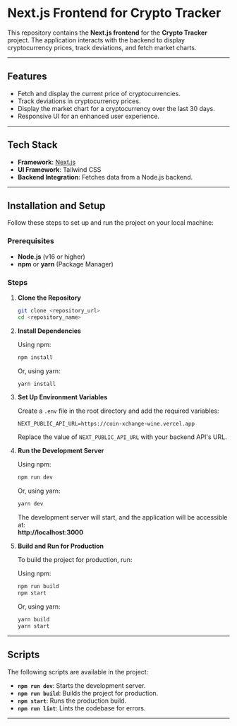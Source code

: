 # Next.js Frontend for Crypto Tracker

This repository contains the **Next.js frontend** for the **Crypto Tracker** project. The application interacts with the backend to display cryptocurrency prices, track deviations, and fetch market charts.

---

## Features

- Fetch and display the current price of cryptocurrencies.
- Track deviations in cryptocurrency prices.
- Display the market chart for a cryptocurrency over the last 30 days.
- Responsive UI for an enhanced user experience.

---

## Tech Stack

- **Framework**: [Next.js](https://nextjs.org/)
- **UI Framework**: Tailwind CSS
- **Backend Integration**: Fetches data from a Node.js backend.

---

## Installation and Setup

Follow these steps to set up and run the project on your local machine:

### Prerequisites

- **Node.js** (v16 or higher)
- **npm** or **yarn** (Package Manager)

### Steps

1. **Clone the Repository**

   ```bash
   git clone <repository_url>
   cd <repository_name>
   ```

2. **Install Dependencies**

   Using npm:

   ```bash
   npm install
   ```

   Or, using yarn:

   ```bash
   yarn install
   ```

3. **Set Up Environment Variables**

   Create a `.env` file in the root directory and add the required variables:

   ```env
   NEXT_PUBLIC_API_URL=https://coin-xchange-wine.vercel.app
   ```

   Replace the value of `NEXT_PUBLIC_API_URL` with your backend API's URL.

4. **Run the Development Server**

   Using npm:

   ```bash
   npm run dev
   ```

   Or, using yarn:

   ```bash
   yarn dev
   ```

   The development server will start, and the application will be accessible at:  
   **http://localhost:3000**

5. **Build and Run for Production**

   To build the project for production, run:

   Using npm:

   ```bash
   npm run build
   npm start
   ```

   Or, using yarn:

   ```bash
   yarn build
   yarn start
   ```

---

## Scripts

The following scripts are available in the project:

- **`npm run dev`**: Starts the development server.
- **`npm run build`**: Builds the project for production.
- **`npm start`**: Runs the production build.
- **`npm run lint`**: Lints the codebase for errors.

---
